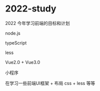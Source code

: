 # 2022-study
2022 今年学习前端的目标和计划

node.js

typeScript 

less  

Vue2.0 + Vue3.0 

小程序

在学习一些前端UI框架 + 布局 css + less 等等


